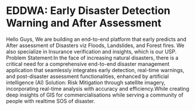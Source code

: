 # EDDWA: Early Disaster Detection Warning and After Assessment
Hello Guys,
 We are building an end-to-end platform that early predicts and After assessment of Disasters viz Floods, Landslides, and Forest fires. We also specialize in Insurance verification and insights, which is our USP.
 Problem Statement:In the face of increasing natural disasters, there is a critical need for a comprehensive end-to-end disaster management application that seamlessly integrates early detection, real-time warnings, and post-disaster assessment functionalities, enhanced by artificial intelligence (AI)
 Solution: Risk Mitigation through satellite imagery, incorporating real-time analysis with accuracy and efficiency.While creating deep insights of GIS for commercialisations while serving a community of people with realtime SOS of disaster.
